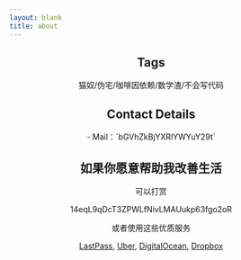 ```yaml
---
layout: blank
title: about
---
```

<div style="text-align:center;">
<h2>Tags</h2>

猫奴/伪宅/咖啡因依赖/数学渣/不会写代码

<h2>Contact Details</h2>
- Mail：`bGVhZkBjYXRlYWYuY29t`


<h2>如果你愿意帮助我改善生活</h2>
可以打赏

14eqL9qDcT3ZPWLfNivLMAUukp63fgo2oR

或者使用这些优质服务

[LastPass](https://lastpass.com/f?3130986), [Uber](https://www.uber.com.cn/invite/leafhub), [DigitalOcean](https://m.do.co/c/6fca56a966b7), [Dropbox](https://db.tt/2eFUsYah)

</div>

